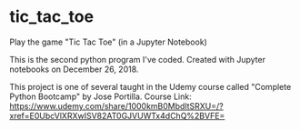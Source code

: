 # tic_tac_toe

Play the game "Tic Tac Toe" (in a Jupyter Notebook)

This is the second python program I've coded.
Created with Jupyter notebooks on December 26, 2018.

This project is one of several taught in the Udemy course called "Complete Python Bootcamp" by Jose Portilla.
Course Link: https://www.udemy.com/share/1000kmB0MbdltSRXU=/?xref=E0UbcVlXRXwISV82AT0GJVUWTx4dChQ%2BVFE=
